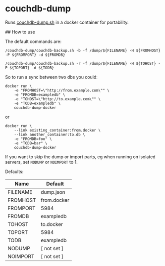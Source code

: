 # couchdb-dump
Runs [couchdb-dump.sh](https://github.com/danielebailo/couchdb-dump) in a docker container for
portability.

## How to use

The default commands are:

```
/couchdb-dump/couchdb-backup.sh -b -f /dump/${FILENAME} -H ${FROMHOST} -P ${FROMPORT} -d ${FROMDB}

/couchdb-dump/couchdb-backup.sh -r -f /dump/${FILENAME} -H ${TOHOST} -P ${TOPORT} -d ${TODB}
```

So to run a sync between two dbs you could:

```
docker run \
    -e "FROMHOST=\"http://from.example.com\"" \
    -e "FROMDB=exampledb" \
    -e "TOHOST=\"http://to.example.com\"" \
    -e "TODB=exampledb" \
    couchdb-dump-docker
```

or

```
docker run \
    --link existing_container:from.docker \
    --link another_container:to.db \
    -e "FROMDB=foo" \
    -e "TODB=bar" \
    couchdb-dump-docker
```

If you want to skip the dump or import parts, eg when running on isolated servers, set `NODUMP` or
`NOIMPORT` to 1.

Defaults:

| Name     | Default     |
| -------- | ----------- |
| FILENAME | dump.json   |
| FROMHOST | from.docker |
| FROMPORT | 5984        |
| FROMDB   | exampledb   |
| TOHOST   | to.docker   |
| TOPORT   | 5984        |
| TODB     | exampledb   |
| NODUMP   | [ not set ] |
| NOIMPORT | [ not set ] |
